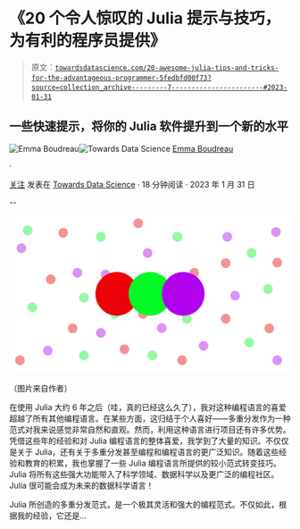 # 《20 个令人惊叹的 Julia 提示与技巧，为有利的程序员提供》

> 原文：[`towardsdatascience.com/20-awesome-julia-tips-and-tricks-for-the-advantageous-programmer-5fedbfd00f73?source=collection_archive---------7-----------------------#2023-01-31`](https://towardsdatascience.com/20-awesome-julia-tips-and-tricks-for-the-advantageous-programmer-5fedbfd00f73?source=collection_archive---------7-----------------------#2023-01-31)

## 一些快速提示，将你的 Julia 软件提升到一个新的水平

[](https://emmaccode.medium.com/?source=post_page-----5fedbfd00f73--------------------------------)![Emma Boudreau](https://emmaccode.medium.com/?source=post_page-----5fedbfd00f73--------------------------------)[](https://towardsdatascience.com/?source=post_page-----5fedbfd00f73--------------------------------)![Towards Data Science](https://towardsdatascience.com/?source=post_page-----5fedbfd00f73--------------------------------) [Emma Boudreau](https://emmaccode.medium.com/?source=post_page-----5fedbfd00f73--------------------------------)

·

[关注](https://medium.com/m/signin?actionUrl=https%3A%2F%2Fmedium.com%2F_%2Fsubscribe%2Fuser%2Fea170050148c&operation=register&redirect=https%3A%2F%2Ftowardsdatascience.com%2F20-awesome-julia-tips-and-tricks-for-the-advantageous-programmer-5fedbfd00f73&user=Emma+Boudreau&userId=ea170050148c&source=post_page-ea170050148c----5fedbfd00f73---------------------post_header-----------) 发表在 [Towards Data Science](https://towardsdatascience.com/?source=post_page-----5fedbfd00f73--------------------------------) · 18 分钟阅读 · 2023 年 1 月 31 日[](https://medium.com/m/signin?actionUrl=https%3A%2F%2Fmedium.com%2F_%2Fvote%2Ftowards-data-science%2F5fedbfd00f73&operation=register&redirect=https%3A%2F%2Ftowardsdatascience.com%2F20-awesome-julia-tips-and-tricks-for-the-advantageous-programmer-5fedbfd00f73&user=Emma+Boudreau&userId=ea170050148c&source=-----5fedbfd00f73---------------------clap_footer-----------)

--

[](https://medium.com/m/signin?actionUrl=https%3A%2F%2Fmedium.com%2F_%2Fbookmark%2Fp%2F5fedbfd00f73&operation=register&redirect=https%3A%2F%2Ftowardsdatascience.com%2F20-awesome-julia-tips-and-tricks-for-the-advantageous-programmer-5fedbfd00f73&source=-----5fedbfd00f73---------------------bookmark_footer-----------)![](img/f78a4b327b7b2092d69dbdcb98c3c995.png)

（图片来自作者）

在使用 Julia 大约 6 年之后（哇，真的已经这么久了），我对这种编程语言的喜爱超越了所有其他编程语言。在某些方面，这归结于个人喜好——多重分发作为一种范式对我来说感觉非常自然和直观。然而，利用这种语言进行项目还有许多优势。凭借这些年的经验和对 Julia 编程语言的整体喜爱，我学到了大量的知识。不仅仅是关于 Julia，还有关于多重分发甚至编程和编程语言的更广泛知识。随着这些经验和教育的积累，我也掌握了一些 Julia 编程语言所提供的较小范式转变技巧。Julia 将所有这些强大功能带入了科学领域、数据科学以及更广泛的编程社区。Julia 很可能会成为未来的数据科学语言！

Julia 所创造的多重分发范式，是一个极其灵活和强大的编程范式。不仅如此，根据我的经验，它还是…

